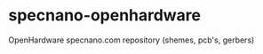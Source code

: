 specnano-openhardware
=====================

OpenHardware specnano.com repository (shemes, pcb's, gerbers)